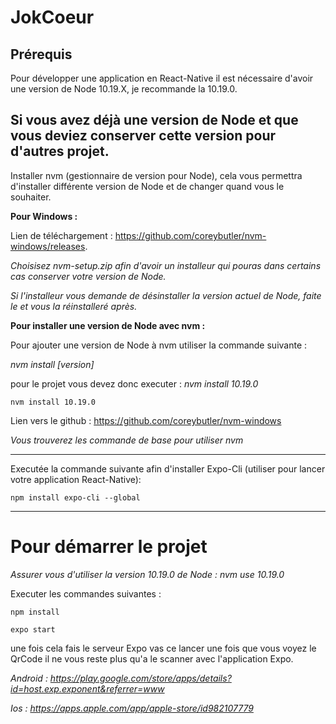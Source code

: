 # JokCoeur
## Prérequis
Pour développer une application en React-Native il est nécessaire d'avoir une version de Node 10.19.X, je recommande la 10.19.0.

## Si vous avez déjà une version de Node et que vous deviez conserver cette version pour d'autres projet.
Installer nvm (gestionnaire de version pour Node), cela vous permettra d'installer différente version de Node et de changer quand vous le souhaiter.

**Pour Windows :** 

Lien de téléchargement : https://github.com/coreybutler/nvm-windows/releases.

*Choisisez nvm-setup.zip afin d'avoir un installeur qui pouras dans certains cas conserver votre version de Node.*

*Si l'installeur vous demande de désinstaller la version actuel de Node, faite le et vous la réinstalleré après.*


**Pour installer une version de Node avec nvm :**

Pour ajouter une version de Node à nvm utiliser la commande suivante :

*nvm install [version]*

pour le projet vous devez donc executer : *nvm install 10.19.0*

```
nvm install 10.19.0
```

Lien vers le github : https://github.com/coreybutler/nvm-windows 

*Vous trouverez les commande de base pour utiliser nvm*

_______________________________________________________________________________________________________________________________________

Executée la commande suivante afin d'installer Expo-Cli (utiliser pour lancer votre application React-Native):
```
npm install expo-cli --global
```

_______________________________________________________________________________________________________________________________________

# Pour démarrer le projet

*Assurer vous d'utiliser la version 10.19.0 de Node : nvm use 10.19.0*

Executer les commandes suivantes : 
```
npm install

expo start
```

une fois cela fais le serveur Expo vas ce lancer une fois que vous voyez le QrCode il ne vous reste plus qu'a le scanner avec l'application Expo.

*Android : https://play.google.com/store/apps/details?id=host.exp.exponent&referrer=www*

*Ios : https://apps.apple.com/app/apple-store/id982107779*
